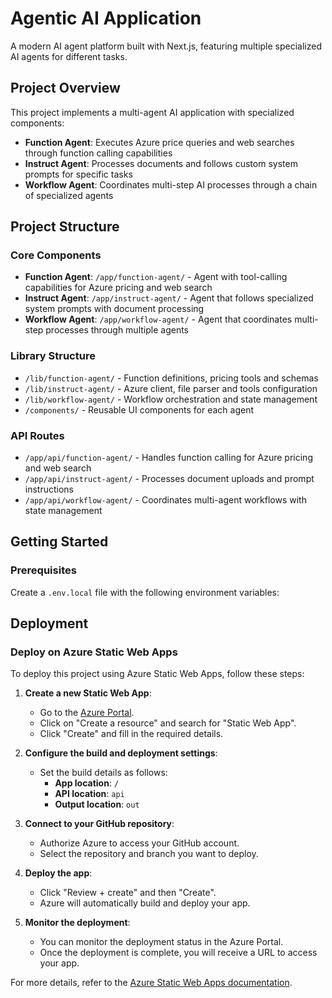 # Agentic AI Application

A modern AI agent platform built with Next.js, featuring multiple specialized AI agents for different tasks.

## Project Overview

This project implements a multi-agent AI application with specialized components:

- **Function Agent**: Executes Azure price queries and web searches through function calling capabilities
- **Instruct Agent**: Processes documents and follows custom system prompts for specific tasks
- **Workflow Agent**: Coordinates multi-step AI processes through a chain of specialized agents

## Project Structure

### Core Components

- **Function Agent**: `/app/function-agent/` - Agent with tool-calling capabilities for Azure pricing and web search
- **Instruct Agent**: `/app/instruct-agent/` - Agent that follows specialized system prompts with document processing
- **Workflow Agent**: `/app/workflow-agent/` - Agent that coordinates multi-step processes through multiple agents

### Library Structure

- `/lib/function-agent/` - Function definitions, pricing tools and schemas
- `/lib/instruct-agent/` - Azure client, file parser and tools configuration
- `/lib/workflow-agent/` - Workflow orchestration and state management
- `/components/` - Reusable UI components for each agent

### API Routes

- `/app/api/function-agent/` - Handles function calling for Azure pricing and web search
- `/app/api/instruct-agent/` - Processes document uploads and prompt instructions
- `/app/api/workflow-agent/` - Coordinates multi-agent workflows with state management

## Getting Started

### Prerequisites

Create a `.env.local` file with the following environment variables:

## Deployment

### Deploy on Azure Static Web Apps

To deploy this project using Azure Static Web Apps, follow these steps:

1. **Create a new Static Web App**:
   - Go to the [Azure Portal](https://portal.azure.com/).
   - Click on "Create a resource" and search for "Static Web App".
   - Click "Create" and fill in the required details.

2. **Configure the build and deployment settings**:
   - Set the build details as follows:
     - **App location**: `/`
     - **API location**: `api`
     - **Output location**: `out`

3. **Connect to your GitHub repository**:
   - Authorize Azure to access your GitHub account.
   - Select the repository and branch you want to deploy.

4. **Deploy the app**:
   - Click "Review + create" and then "Create".
   - Azure will automatically build and deploy your app.

5. **Monitor the deployment**:
   - You can monitor the deployment status in the Azure Portal.
   - Once the deployment is complete, you will receive a URL to access your app.

For more details, refer to the [Azure Static Web Apps documentation](https://docs.microsoft.com/en-us/azure/static-web-apps/).
